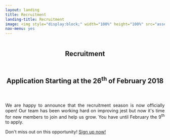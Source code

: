 ```yaml
---
layout: landing
title: Recruitment
landing-title: Recruitment
image: <img style="display:block;" width="100%" height="100%" src="assets/images/recrutamento.png" alt="" data-position="center" />
nav-menu: yes
---
```

<meta http-equiv="X-FRAME-OPTIONS" content="ALLOW">
<!-- Banner -->
<!-- Note: The "styleN" class below should match that of the header element. -->
<section id="banner" class="style2">
	<div class="inner">
		<span class="image">
			<img src="{{ site.baseurl }}/{{ page.image }}" alt="" />
		</span>
		<header class="major">
			<h1>Recruitment</h1>
		</header>
	</div>
</section>
<!-- Main -->
<div id="main">

<!-- One -->
<section id="one">
	<div class="inner">
		<header class="major">
			<h2>Application Starting at the 26<sup>th</sup> of February 2018</h2>
		</header>
		<p align='justify'>
			We are happy to announce that the recruitment season is now officially open! Our team has been working hard on improving jest but now it's time for new members to join and help us grow. You have until February the 9<sup>th</sup> to apply.
		</p>
		<p align='justify'>
			Don't miss out on this opportunity!
			<a target="_blank" href="https://jestrecrutamento.typeform.com/to/o7sMmA">Sign up now!</a>
		</p>	
	</div>
</section>